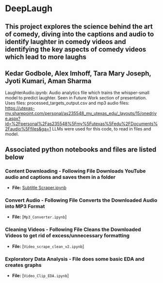 # DeepLaugh
## This project explores the science behind the art of comedy, diving into the captions and audio to identify laughter in comedy videos and identifying the key aspects of comedy videos which lead to more laughs
## Kedar Godbole, Alex Imhoff, Tara Mary Joseph, Jyoti Kumari, Aman Sharma

LaughterAudio.ipynb: Audio analytics file which trains the whisper-small model to predict laughter. Seen in Future Work section of presentation. Uses files: processed_targets_output.csv and mp3 audio files: https://utexas-my.sharepoint.com/personal/as235548_my_utexas_edu/_layouts/15/onedrive.aspx?id=%2Fpersonal%2Fas235548%5Fmy%5Futexas%5Fedu%2FDocuments%2Faudio%5Ffiles&ga=1
LLMs were used for this code, to read in files and model.

## Associated python notebooks and files are listed below 

### Content Downloading - Following File Downloads YouTube audio and captions and saves them in a folder
- **File:** [Subtitle Scraper.ipynb](Subtitle%20Scraper.ipynb)
### Convert Audio - Following File Converts the Downloaded Audio into MP3 Format
- **File:** [`Mp3_Converter.ipynb`]
### Cleaning Videos - Following File Cleans the Downloaded Videos to get rid of excess/unnecessary formatting
- **File:** [`Video_scrape_clean_v2.ipynb`]
### Exploratory Data Analysis - File does some basic EDA and creates graphs
- **File:** [`Video_Clip_EDA.ipynb`]  
